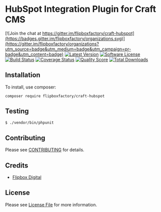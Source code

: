 # HubSpot Integration Plugin for Craft CMS
[![Join the chat at https://gitter.im/flipboxfactory/craft-hubspot](https://badges.gitter.im/flipboxfactory/organizations.svg)](https://gitter.im/flipboxfactory/organizations?utm_source=badge&utm_medium=badge&utm_campaign=pr-badge&utm_content=badge)
[![Latest Version](https://img.shields.io/github/release/flipboxfactory/craft-hubspot.svg?style=flat-square)](https://github.com/flipboxfactory/craft-hubspot/releases)
[![Software License](https://img.shields.io/badge/license-Proprietary-brightgreen.svg?style=flat-square)](LICENSE.md)
[![Build Status](https://img.shields.io/travis/flipboxfactory/craft-hubspot/master.svg?style=flat-square)](https://travis-ci.org/flipboxfactory/craft-hubspot)
[![Coverage Status](https://img.shields.io/scrutinizer/coverage/g/flipboxfactory/craft-hubspot.svg?style=flat-square)](https://scrutinizer-ci.com/g/flipboxfactory/craft-hubspot/code-structure)
[![Quality Score](https://img.shields.io/scrutinizer/g/flipboxfactory/craft-hubspot.svg?style=flat-square)](https://scrutinizer-ci.com/g/flipboxfactory/craft-hubspot)
[![Total Downloads](https://img.shields.io/packagist/dt/flipboxfactory/craft-hubspot.svg?style=flat-square)](https://packagist.org/packages/flipboxfactory/craft-hubspot)

## Installation

To install, use composer:

```
composer require flipboxfactory/craft-hubspot
```

## Testing

``` bash
$ ./vendor/bin/phpunit
```

## Contributing

Please see [CONTRIBUTING](https://github.com/flipboxfactory/craft-hubspot/blob/master/CONTRIBUTING.md) for details.


## Credits

- [Flipbox Digital](https://github.com/flipboxfactory)

## License

Please see [License File](https://github.com/flipboxfactory/craft-hubspot/blob/master/LICENSE) for more information.
